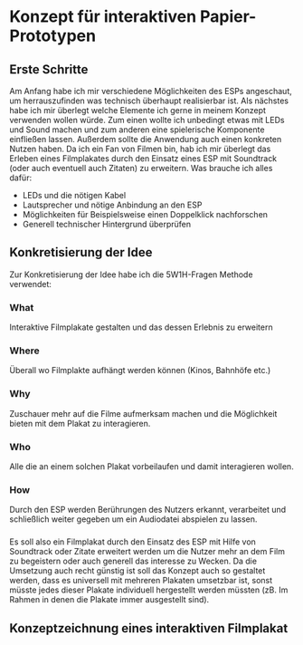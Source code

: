 # Konzept für interaktiven Papier-Prototypen
## Erste Schritte
Am Anfang habe ich mir verschiedene Möglichkeiten des ESPs angeschaut, um herrauszufinden was technisch überhaupt
realisierbar ist. Als nächstes habe ich mir überlegt welche Elemente ich gerne in meinem Konzept verwenden wollen würde.
Zum einen wollte ich unbedingt etwas mit LEDs und Sound machen und zum anderen eine spielerische Komponente einfließen lassen.
Außerdem sollte die Anwendung auch einen konkreten Nutzen haben. Da ich ein Fan von Filmen bin, hab ich mir überlegt das Erleben
eines Filmplakates durch den Einsatz eines ESP mit Soundtrack (oder auch eventuell auch Zitaten) zu erweitern. 
Was brauche ich alles dafür: <br /> 
* LEDs und die nötigen Kabel <br /> 
* Lautsprecher und nötige Anbindung an den ESP <br />
* Möglichkeiten für Beispielsweise einen Doppelklick nachforschen <br /> 
* Generell technischer Hintergrund überprüfen <br /> 
## Konkretisierung der Idee
Zur Konkretisierung der Idee habe ich die 5W1H-Fragen Methode verwendet:
### What
Interaktive Filmplakate gestalten und das dessen Erlebnis zu erweitern 
### Where
Überall wo Filmplakte aufhängt werden können (Kinos, Bahnhöfe etc.)
### Why
Zuschauer mehr auf die Filme aufmerksam machen und die Möglichkeit bieten mit dem Plakat zu interagieren.
### Who
Alle die an einem solchen Plakat vorbeilaufen und damit interagieren wollen.
### How
Durch den ESP werden Berührungen des Nutzers erkannt, verarbeitet und schließlich weiter gegeben um ein Audiodatei
abspielen zu lassen. <br />
### 
Es soll also ein Filmplakat durch den Einsatz des ESP mit  Hilfe von Soundtrack oder Zitate erweitert werden um die Nutzer mehr an dem Film zu begeistern oder auch generell das interesse zu Wecken. Da die Umsetzung auch recht günstig ist soll das Konzept auch so gestaltet werden, dass es universell mit mehreren Plakaten umsetzbar ist, sonst müsste jedes dieser Plakate individuell hergestellt werden müssten (zB. Im Rahmen in denen die Plakate immer ausgestellt sind). <br />
## Konzeptzeichnung eines interaktiven Filmplakat
